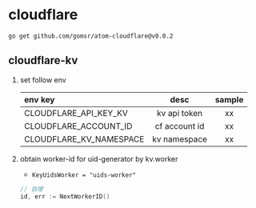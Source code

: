 # cloudflare

```shell
go get github.com/gomsr/atom-cloudflare@v0.0.2
```

## cloudflare-kv

1. set follow env

   | env key                 |     desc      | sample |
   | :---------------------- | :-----------: | :----: |
   | CLOUDFLARE_API_KEY_KV   | kv api token  |   xx   |
   | CLOUDFLARE_ACCOUNT_ID   | cf account id |   xx   |
   | CLOUDFLARE_KV_NAMESPACE | kv namespace  |   xx   |

2. obtain worker-id for uid-generator by kv.worker

   - `KeyUidsWorker = "uids-worker"`

   ```go
   // 自增
   id, err := NextWorkerID()
   ```
